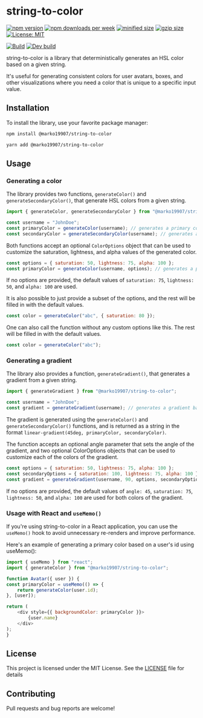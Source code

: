 # string-to-color

[![npm version](https://img.shields.io/npm/v/@marko19907/string-to-color.svg)](https://www.npmjs.com/package/@marko19907/string-to-color)
[![npm downloads per week](https://badgen.net/npm/dw/@marko19907/string-to-color)](https://www.npmjs.com/package/@marko19907/string-to-color)
[![minified size](https://badgen.net/bundlephobia/min/@marko19907/string-to-color?label=minified)](https://bundlephobia.com/result?p=@marko19907/string-to-color)
[![gzip size](https://badgen.net/bundlephobia/minzip/@marko19907/string-to-color?label=gzipped)](https://bundlephobia.com/result?p=@marko19907/string-to-color)
[![License: MIT](https://img.shields.io/badge/License-MIT-yellow.svg)](https://opensource.org/licenses/MIT)

[![Build](https://github.com/Marko19907/string-to-color/actions/workflows/main.yml/badge.svg?branch=main&label=Build)](https://github.com/Marko19907/string-to-color/actions/workflows/main.yml)
[![Dev build](https://github.com/Marko19907/string-to-color/actions/workflows/main.yml/badge.svg?branch=dev&label=Dev%20build)](https://github.com/Marko19907/string-to-color/actions/workflows/main.yml)


string-to-color is a library that deterministically generates an HSL color based on a given string.

It's useful for generating consistent colors for user avatars, boxes, and other visualizations where you need
a color that is unique to a specific input value. 

## Installation

To install the library, use your favorite package manager:

```bash
npm install @marko19907/string-to-color
```

```bash
yarn add @marko19907/string-to-color
```

## Usage

### Generating a color

The library provides two functions, `generateColor()` and `generateSecondaryColor()`, that generate HSL colors from a given string.

```js
import { generateColor, generateSecondaryColor } from "@marko19907/string-to-color";

const username = "JohnDoe";
const primaryColor = generateColor(username); // generates a primary color based on the username
const secondaryColor = generateSecondaryColor(username); // generates a secondary color based on the username
```

Both functions accept an optional `ColorOptions` object that can be used to customize the
saturation, lightness, and alpha values of the generated color.

```js
const options = { saturation: 50, lightness: 75, alpha: 100 };
const primaryColor = generateColor(username, options); // generates a primary color with custom saturation, lightness, and alpha values
```

If no options are provided, the default values of `saturation: 75`, `lightness: 50`, and `alpha: 100` are used.

It is also possible to just provide a subset of the options, and the rest will be filled in with the default values.

```js
const color = generateColor("abc", { saturation: 80 }); 
```

One can also call the function without any custom options like this. The rest will be filled in with the default values.

```js
const color = generateColor("abc");
```

### Generating a gradient

The library also provides a function, `generateGradient()`, that generates a gradient from a given string.

```js
import { generateGradient } from "@marko19907/string-to-color";

const username = "JohnDoe";
const gradient = generateGradient(username); // generates a gradient based on the username
```

The gradient is generated using the `generateColor()` and `generateSecondaryColor()` functions, and is returned as a string in the format `linear-gradient(45deg, primaryColor, secondaryColor)`.

The function accepts an optional angle parameter that sets the angle of the gradient, and two optional ColorOptions objects that can be used to customize each of the colors of the gradient.

```js
const options = { saturation: 50, lightness: 75, alpha: 100 };
const secondaryOptions = { saturation: 100, lightness: 75, alpha: 100 };
const gradient = generateGradient(username, 90, options, secondaryOptions); // generates a gradient with custom options and a 90 degree angle
```

If no options are provided, the default values of `angle: 45`, `saturation: 75`, `lightness: 50`, and `alpha: 100` are used for both colors of the gradient.

### Usage with React and `useMemo()`

If you're using string-to-color in a React application, you can use the `useMemo()` hook to avoid unnecessary re-renders and improve performance.

Here's an example of generating a primary color based on a user's id using useMemo():

```js
import { useMemo } from "react";
import { generateColor } from "@marko19907/string-to-color";

function Avatar({ user }) {
const primaryColor = useMemo(() => {
    return generateColor(user.id);
}, [user]);

return (
    <div style={{ backgroundColor: primaryColor }}>
        {user.name}
    </div>
);
}
```

## License
This project is licensed under the MIT License. See the [LICENSE](LICENSE) file for details

## Contributing
Pull requests and bug reports are welcome! 
